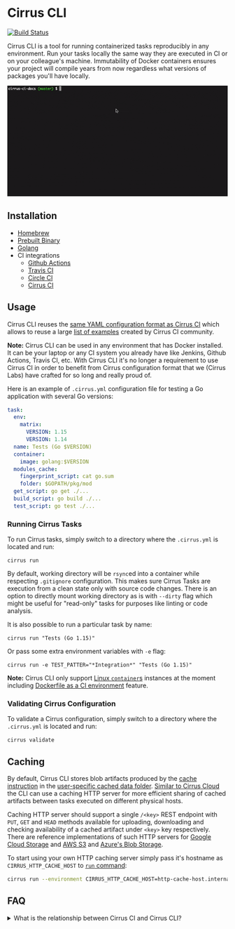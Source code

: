 # Cirrus CLI

[![Build Status](https://api.cirrus-ci.com/github/cirruslabs/cirrus-cli.svg?branch=master)](https://cirrus-ci.com/github/cirruslabs/cirrus-cli)

Cirrus CLI is a tool for running containerized tasks reproducibly in any environment. Run your tasks locally the same way
they are executed in CI or on your colleague's machine. Immutability of Docker containers ensures your project will compile
years from now regardless what versions of packages you'll have locally.

![Cirrus CLI Demo](images/cirrus-cli-demo.gif)

## Installation

* [Homebrew](INSTALL.md#homebrew)
* [Prebuilt Binary](INSTALL.md#prebuilt-binary)
* [Golang](INSTALL.md#golang)
* CI integrations
  * [Github Actions](INSTALL.md#github-actions)
  * [Travis CI](INSTALL.md#travis-ci)
  * [Circle CI](INSTALL.md#circle-ci)
  * [Cirrus CI](INSTALL.md#cirrus-ci)

## Usage

Cirrus CLI reuses the [same YAML configuration format as Cirrus CI](https://cirrus-ci.org/guide/writing-tasks/) which allows to
reuse a large [list of examples](https://cirrus-ci.org/examples/) created by Cirrus CI community.

**Note:** Cirrus CLI can be used in any environment that has Docker installed. It can be your laptop or any CI system you already have
like Jenkins, Github Actions, Travis CI, etc. With Cirrus CLI it's no longer a requirement to use Cirrus CI in order to benefit from Cirrus
configuration format that we (Cirrus Labs) have crafted for so long and really proud of.

Here is an example of `.cirrus.yml` configuration file for testing a Go application with several Go versions:

```yaml
task:
  env:
    matrix:
      VERSION: 1.15
      VERSION: 1.14
  name: Tests (Go $VERSION)
  container:
    image: golang:$VERSION
  modules_cache:
    fingerprint_script: cat go.sum
    folder: $GOPATH/pkg/mod
  get_script: go get ./...
  build_script: go build ./...
  test_script: go test ./...
```

### Running Cirrus Tasks

To run Cirrus tasks, simply switch to a directory where the `.cirrus.yml` is located and run:
                                
```shell script
cirrus run
```

By default, working directory will be `rsync`ed into a container while respecting `.gitignore`
configuration. This makes sure Cirrus Tasks are execution from a clean state only with source code
changes. There is an option to directly mount working directory as is with `--dirty` flag which
might be useful for "read-only" tasks for purposes like linting or code analysis.

It is also possible to run a particular task by name:
                          
```shell script
cirrus run "Tests (Go 1.15)"
```

Or pass some extra environment variables with `-e` flag:

```shell script
cirrus run -e TEST_PATTER="*Integration*" "Tests (Go 1.15)"
```

**Note:** Cirrus CLI only support [Linux `container`s](https://cirrus-ci.org/guide/linux/#linux-containers) instances at the moment
including [Dockerfile as a CI environment](https://cirrus-ci.org/guide/docker-builder-vm/#dockerfile-as-a-ci-environment) feature.

### Validating Cirrus Configuration

To validate a Cirrus configuration, simply switch to a directory where the `.cirrus.yml` is located and run:

```shell script
cirrus validate
```

## Caching

By default, Cirrus CLI stores blob artifacts produced by the [cache instruction](https://cirrus-ci.org/guide/writing-tasks/#cache-instruction)
in the [user-specific cached data folder](https://golang.org/pkg/os/#UserCacheDir). [Similar to Cirrus Cloud](https://cirrus-ci.org/guide/writing-tasks/#http-cache)
the CLI can use a caching HTTP server for more efficient sharing of cached artifacts between tasks executed on different physical hosts.

Caching HTTP server should support a single `/<key>` REST endpoint with `PUT`, `GET` and `HEAD` methods available for
uploading, downloading and checking availability of a cached artifact under `<key>` key respectively. There are reference
implementations of such HTTP servers for [Google Cloud Storage](https://github.com/cirruslabs/google-storage-proxy) and
[AWS S3](https://github.com/cirruslabs/aws-s3-proxy) and [Azure's Blob Storage](https://github.com/cirruslabs/azure-blob-storage-proxy).

To start using your own HTTP caching server simply pass it's hostname as `CIRRUS_HTTP_CACHE_HOST` to [`run` command](#running-cirrus-tasks):

```bash
cirrus run --environment CIRRUS_HTTP_CACHE_HOST=http-cache-host.internal:8080
```

## FAQ

<details>
 <summary>What is the relationship between Cirrus CI and Cirrus CLI?</summary>
 
 Cirrus CI was [released in the early 2018](https://medium.com/cirruslabs/introducing-cirrus-ci-a75cd1f49af0) with an idea
 to bring some innovation to CI space. A lot of things have changed in CI-as-a-service space since then but Cirrus CI
 pioneered many ideas in CI-as-a-service space including per-second billing and support for Linux, Windows and macOS all together.
 
 Over the past two and a half years we heard only positive feedback about Cirrus CI's YAML configuration format. Users liked how
 concise their configuration looked and that it was easy to reason about.
 
 Another feedback we heard from users was that it's hard to migrate from one CI to another. There is a need to rewrite CI configurations
 from one format into another that basically still locks into another vendor.
 
 And now in 2020 with Cirrus CLI we are trying to solve the "vendor lock" problem by popularizing Cirrus configuration format
 and building community around it. Stay tuned for the upcoming option to use [Starlark templates instead of YAML](https://github.com/cirruslabs/cirrus-cli/issues/53)!
 
 Think of Cirrus CLI as an executor of Cirrus Tasks on a single machine only in Docker containers for simple CI scenarious.
 And Cirrus CI as an option for more specific cases where Cirrus Tasks can be executed in containers and VMs using 
 a [variety of supported compute services](https://cirrus-ci.org/guide/supported-computing-services/) or
 using a [managed infrastructure with per-second billing](https://cirrus-ci.org/pricing/#compute-credits).
</details>

